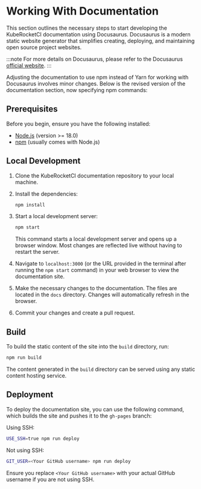 # Working With Documentation

<head>
  <link rel="canonical" href="https://docs.kuberocketci.io/docs/developer-guide/documentation-guide/" />
</head>

This section outlines the necessary steps to start developing the KubeRocketCI documentation using Docusaurus.
Docusaurus is a modern static website generator that simplifies creating, deploying, and maintaining open source project websites.

:::note
  For more details on Docusaurus, please refer to the Docusaurus [official website](https://docusaurus.io/).
:::

Adjusting the documentation to use npm instead of Yarn for working with Docusaurus involves minor changes. Below is the revised version of the documentation section, now specifying npm commands:

## Prerequisites

Before you begin, ensure you have the following installed:

- [Node.js](https://nodejs.org/en/) (version >= 18.0)
- [npm](https://www.npmjs.com/) (usually comes with Node.js)

## Local Development

1. Clone the KubeRocketCI documentation repository to your local machine.

2. Install the dependencies:

    ```bash
    npm install
    ```

3. Start a local development server:

    ```bash
    npm start
    ```

    This command starts a local development server and opens up a browser window. Most changes are reflected live without having to restart the server.

4. Navigate to `localhost:3000` (or the URL provided in the terminal after running the `npm start` command) in your web browser to view the documentation site.

5. Make the necessary changes to the documentation. The files are located in the `docs` directory. Changes will automatically refresh in the browser.

6. Commit your changes and create a pull request.

## Build

To build the static content of the site into the `build` directory, run:

```bash
npm run build
```

The content generated in the `build` directory can be served using any static content hosting service.

## Deployment

To deploy the documentation site, you can use the following command, which builds the site and pushes it to the `gh-pages` branch:

Using SSH:

```bash
USE_SSH=true npm run deploy
```

Not using SSH:

```bash
GIT_USER=<Your GitHub username> npm run deploy
```

Ensure you replace `<Your GitHub username>` with your actual GitHub username if you are not using SSH.
